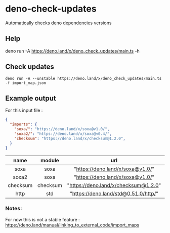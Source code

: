 # deno-check-updates
Automatically checks deno dependencies versions

## Help
deno run -A https://deno.land/x/deno_check_updates/main.ts -h

## Check updates
``deno run -A --unstable https://deno.land/x/deno_check_updates/main.ts -f import_map.json``

## Example output
For this input file :

```json
{
  "imports": {
    "soxa/": "https://deno.land/x/soxa@v1.0/",
    "soxa2/": "https://deno.land/x/soxa@v0.4/",
    "checksum": "https://deno.land/x/checksum@1.2.0",
  }
}
```

| name | module  | url  | version | latest |
| :---:| :-----: | :--: | :-----: | :----: |
| soxa  | soxa | "https://deno.land/x/soxa@v1.0/" |  "v1.0" | "v1.0"
| soxa2 | soxa | "https://deno.land/x/soxa@v1.0/" |  "v1.0" | "v1.0"
| checksum | checksum | "https://deno.land/x/checksum@1.2.0" |  "v1.2.0" | "v1.4.0"
| http | std | "https://deno.land/std@0.51.0/http/" |  "v0.51.0" | "v0.52.0"

### Notes:
For now this is not a stable feature : https://deno.land/manual/linking_to_external_code/import_maps